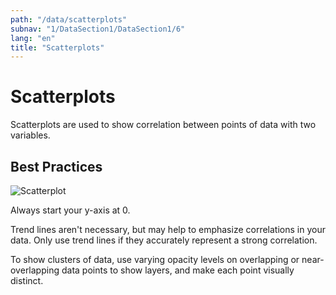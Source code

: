 ```yaml
---
path: "/data/scatterplots"
subnav: "1/DataSection1/DataSection1/6"
lang: "en"
title: "Scatterplots"
---
```


# Scatterplots

Scatterplots are used to show correlation between points of data with two variables.

## Best Practices

![Scatterplot](https://github.com/gctools-outilsgc/design-system/blob/master/documentation/examples/scatterplot.png)

Always start your y-axis at 0.

Trend lines aren't necessary, but may help to emphasize correlations in your data. Only use trend lines if they accurately represent a strong correlation.

To show clusters of data, use varying opacity levels on overlapping or near-overlapping data points to show layers, and make each point visually distinct.

